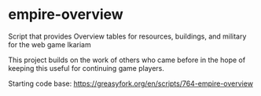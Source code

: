 # empire-overview
Script that provides Overview tables for resources, buildings, and military for the web game Ikariam

This project builds on the work of others who came before in the hope of keeping this useful for continuing game players.

Starting code base: https://greasyfork.org/en/scripts/764-empire-overview
